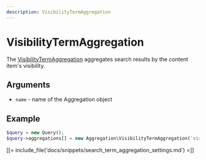 ```yaml
---
description: VisibilityTermAggregation
---
```


# VisibilityTermAggregation

The [VisibilityTermAggregation](../../api/php_api/php_api_reference/classes/Ibexa-Contracts-Core-Repository-Values-Content-Query-Aggregation-VisibilityTermAggregation.html) aggregates search results by the content item's visibility.

## Arguments

- `name` - name of the Aggregation object

## Example

``` php
$query = new Query();
$query->aggregations[] = new Aggregation\VisibilityTermAggregation('visibility');
```

[[= include_file('docs/snippets/search_term_aggregation_settings.md') =]]
